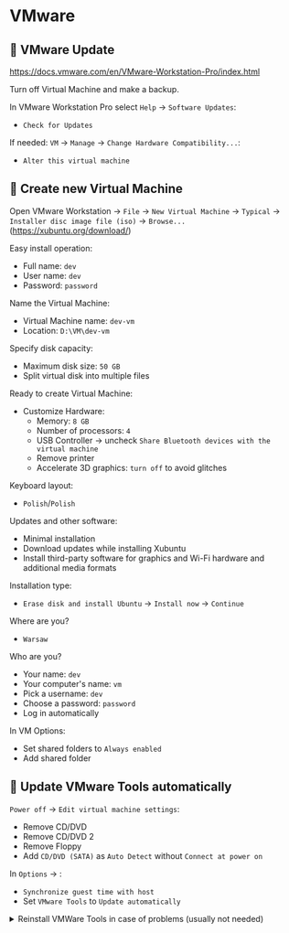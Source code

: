 # VMware

## :pushpin: VMware Update

https://docs.vmware.com/en/VMware-Workstation-Pro/index.html

Turn off Virtual Machine and make a backup.

In VMware Workstation Pro select `Help` -> `Software Updates`:
- `Check for Updates`

If needed: `VM` -> `Manage` -> `Change Hardware Compatibility...`:
- `Alter this virtual machine`

## :pushpin: Create new Virtual Machine

Open VMware Workstation -> `File` -> `New Virtual Machine` -> `Typical` -> `Installer disc image file (iso)` -> `Browse...` (https://xubuntu.org/download/)

Easy install operation:
* Full name: `dev`
* User name: `dev`
* Password: `password`

Name the Virtual Machine:
* Virtual Machine name: `dev-vm`
* Location: `D:\VM\dev-vm`

Specify disk capacity:
* Maximum disk size: `50 GB`
* Split virtual disk into multiple files

Ready to create Virtual Machine:
* Customize Hardware:
    * Memory: `8 GB`
    * Number of processors: `4`
    * USB Controller -> uncheck `Share Bluetooth devices with the virtual machine`
    * Remove printer
    * Accelerate 3D graphics: `turn off` to avoid glitches

Keyboard layout:
* `Polish`/`Polish`

Updates and other software:
* Minimal installation
* Download updates while installing Xubuntu
* Install third-party software for graphics and Wi-Fi hardware and additional media formats

Installation type:
* `Erase disk and install Ubuntu` -> `Install now` -> `Continue`

Where are you?
* `Warsaw`

Who are you?
* Your name: `dev`
* Your computer's name: `vm`
* Pick a username: `dev`
* Choose a password: `password`
* Log in automatically

In VM Options:
* Set shared folders to `Always enabled`
* Add shared folder

## :pushpin: Update VMware Tools automatically

`Power off` -> `Edit virtual machine settings`:
* Remove CD/DVD
* Remove CD/DVD 2
* Remove Floppy
* Add `CD/DVD (SATA)` as `Auto Detect` without `Connect at power on`

In `Options` -> :
* `Synchronize guest time with host`
* Set `VMware Tools` to `Update automatically`

<details>
<summary>Reinstall VMWare Tools in case of problems (usually not needed)</summary>

Use `sudo apt upgrade open-vm-tools` or below if still the problem persists.

When starting Ubuntu, click `Player` -> `Manage` -> `Reinstall VMWare Tools`:

```bash
tar -xvzf VMwareTools-version.tar.gz -C ~/Pulpit
sudo ~/Pulpit/vmware-tools-distrib/vmware-install.pl
sudo rm -r ~/Pulpit/vmware-tools-distrib
```
</details>
